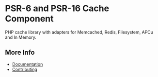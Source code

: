 # PSR-6 and PSR-16 Cache Component

PHP cache library with adapters for Memcached, Redis, Filesystem, APCu and In Memory.

## More Info
- [Documentation](https://docs.qubusphp.com/cache/)
- [Contributing](https://docs.qubusphp.com/contributing/)